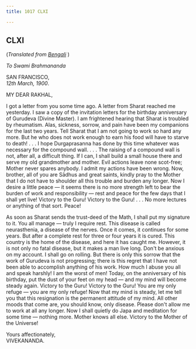 ```yaml
---
title: 1017 CLXI

---
```

  

  


## CLXI

(*Translated from [Bengali](b8466e8161.pdf)* )

*To Swami Brahmananda*

SAN FRANCISCO,  
*12th March, 1900*.

MY DEAR RAKHAL,

I got a letter from you some time ago. A letter from Sharat reached me
yesterday. I saw a copy of the invitation letters for the birthday
anniversary of Gurudeva (Divine Master). I am frightened hearing that
Sharat is troubled by rheumatism. Alas, sickness, sorrow, and pain have
been my companions for the last two years. Tell Sharat that I am not
going to work so hard any more. But he who does not work enough to earn
his food will have to starve to death! . . . I hope Durgaprasanna has
done by this time whatever was necessary for the compound wall. . . .
The raising of a compound wall is not, after all, a difficult thing. If
I can, I shall build a small house there and serve my old grandmother
and mother. Evil actions leave none scot-free; Mother never spares
anybody. I admit my actions have been wrong. Now, brother, all of you
are Sādhus and great saints, kindly pray to the Mother that I do not
have to shoulder all this trouble and burden any longer. Now I desire a
little peace — it seems there is no more strength left to bear the
burden of work and responsibility — rest and peace for the few days that
I shall yet live! Victory to the Guru! Victory to the Guru! . . . No
more lectures or anything of that sort. Peace!

As soon as Sharat sends the trust-deed of the Math, I shall put my
signature to it. You all manage — truly I require rest. This disease is
called neurasthenia, a disease of the nerves. Once it comes, it
continues for some years. But after a complete rest for three or four
years it is cured. This country is the home of the disease, and here it
has caught me. However, it is not only no fatal disease, but it makes a
man live long. Don't be anxious on my account. I shall go on rolling.
But there is only this sorrow that the work of Gurudeva is not
progressing; there is this regret that I have not been able to
accomplish anything of his work. How much I abuse you all and speak
harshly! I am the worst of men! Today, on the anniversary of his
birthday, put the dust of your feet on my head — and my mind will become
steady again. Victory to the Guru! Victory to the Guru! You are my only
refuge — you are my only refuge! Now that my mind is steady, let me tell
you that this resignation is the permanent attitude of my mind. All
other moods that come are, you should know, only disease. Please don't
allow me to work at all any longer. Now I shall quietly do Japa and
meditation for some time — nothing more. Mother knows all else. Victory
to the Mother of the Universe!

Yours affectionately,  
VIVEKANANDA.